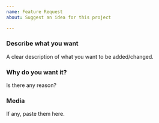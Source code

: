 ```yaml
---
name: Feature Request
about: Suggest an idea for this project

---
```


### Describe what you want
A clear description of what you want to be added/changed.

### Why do you want it?
Is there any reason?

### Media
If any, paste them here.
